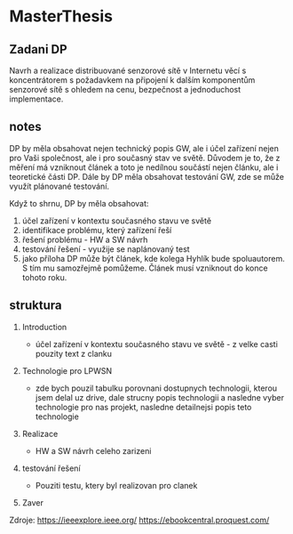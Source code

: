 # MasterThesis

## Zadani DP
Navrh a realizace distribuované senzorové sítě v Internetu věcí s koncentrátorem s požadavkem na připojení k dalším komponentům senzorové sítě s ohledem na cenu,
bezpečnost a jednoduchost implementace.


## notes 
DP by měla obsahovat nejen technický popis GW, ale i účel zařízení nejen pro Vaši společnost, ale i pro současný stav ve světě. Důvodem je to, že z měření má vzniknout článek a toto je nedílnou součástí nejen článku, ale i teoretické části DP. Dále by DP měla obsahovat testování GW, zde se může využít plánované testování.

Když to shrnu, DP by měla obsahovat:
1. účel zařízení v kontextu současného stavu ve světě
2. identifikace problému, který zařízení řeší
3. řešení problému - HW a SW návrh
4. testování řešení - využije se naplánovaný test
5. jako příloha DP může být článek, kde kolega Hyhlík bude spoluautorem. S tím mu samozřejmě pomůžeme. Článek musí vzniknout do konce tohoto roku.


## struktura
1. Introduction
	- účel zařízení v kontextu současného stavu ve světě - z velke casti pouzity text z clanku
2. Technologie pro LPWSN
	- zde bych pouzil tabulku porovnani dostupnych technologii, kterou jsem delal uz drive, dale strucny popis technologii a nasledne vyber technologie pro nas projekt, nasledne detailnejsi popis teto technologie

3. Realizace
	- HW a SW návrh celeho zarizeni

4. testování řešení 
	- Pouziti testu, ktery byl realizovan pro clanek

5. Zaver


Zdroje:
https://ieeexplore.ieee.org/
https://ebookcentral.proquest.com/

